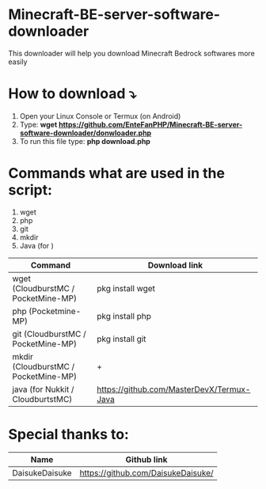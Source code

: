 # Minecraft-BE-server-software-downloader
 This downloader will help you download Minecraft Bedrock softwares more easily

# How to download ⤵️
1. Open your Linux Console or Termux (on Android)
2. Type: __wget https://github.com/EnteFanPHP/Minecraft-BE-server-software-downloader/donwloader.php__
3. To run this file type: **php download.php**

# Commands what are used in the script:
1. wget
2. php
3. git
4. mkdir
5. Java (for )

| Command  | Download link |
| ------------- | ------------- |
| wget (CloudburstMC / PocketMine-MP)  | pkg install wget  |
| php  (Pocketmine-MP) | pkg install php   |
| git  (CloudburstMC / PocketMine-MP) | pkg install git   |
| mkdir (CloudburstMC / PocketMine-MP) | +                 |
| java (for Nukkit / CloudburtstMC) |  https://github.com/MasterDevX/Termux-Java |

# Special thanks to:
| Name  | Github link |
| ------------- | ------------- |
| DaisukeDaisuke  | https://github.com/DaisukeDaisuke/  |
